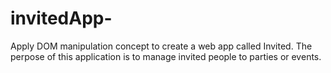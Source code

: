 # invitedApp-
Apply DOM manipulation concept to create a web app called Invited. The perpose of this application is to manage invited people to parties or events.
